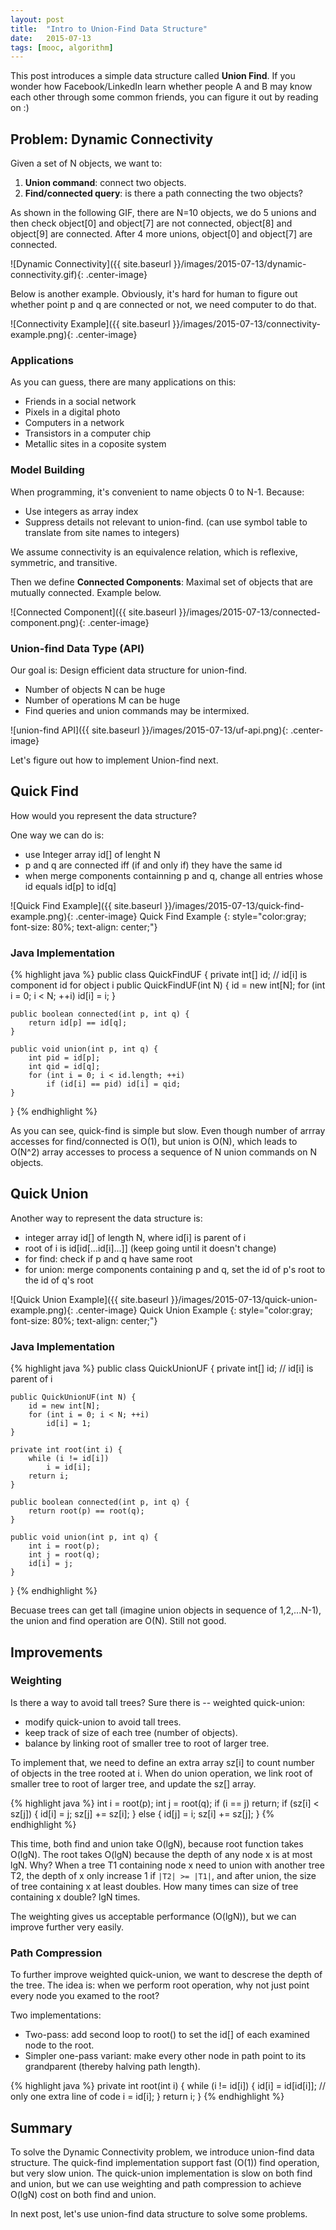 ```yaml
---
layout: post
title:  "Intro to Union-Find Data Structure"
date:   2015-07-13 
tags: [mooc, algorithm]
---
```

This post introduces a simple data structure called **Union Find**. If you wonder how Facebook/LinkedIn learn whether people A and B may know each other through some common friends, you can figure it out by reading on :)

## Problem: Dynamic Connectivity
Given a set of N objects, we want to:  
1. **Union command**: connect two objects.  
2. **Find/connected query**: is there a path connecting the two objects?

As shown in the following GIF, there are N=10 objects, we do 5 unions and then check object[0] and object[7] are not connected, object[8] and object[9] are connected. After 4 more unions, object[0] and object[7] are connected.

![Dynamic Connectivity]({{ site.baseurl }}/images/2015-07-13/dynamic-connectivity.gif){: .center-image}

Below is another example. Obviously, it's hard for human to figure out whether point p and q are connected or not, we need computer to do that.

![Connectivity Example]({{ site.baseurl }}/images/2015-07-13/connectivity-example.png){: .center-image}

### Applications

As you can guess, there are many applications on this:

* Friends in a social network  
* Pixels in a digital photo  
* Computers in a network  
* Transistors in a computer chip  
* Metallic sites in a coposite system  

### Model Building

When programming, it's convenient to name objects 0 to N-1. Because:

* Use integers as array index
* Suppress details not relevant to union-find. (can use symbol table to translate from site names to integers)

We assume connectivity is an equivalence relation, which is reflexive, symmetric, and transitive.

Then we define **Connected Components**: Maximal set of objects that are mutually connected. Example below.

![Connected Component]({{ site.baseurl }}/images/2015-07-13/connected-component.png){: .center-image}
 
### Union-find Data Type (API) 
Our goal is: Design efficient data structure for union-find.  

* Number of objects N can be huge
* Number of operations M can be huge
* Find queries and union commands may be intermixed.

![union-find API]({{ site.baseurl }}/images/2015-07-13/uf-api.png){: .center-image}

Let's figure out how to implement Union-find next.

## Quick Find

How would you represent the data structure? 

One way we can do is: 

* use Integer array id[] of lenght N
* p and q are connected iff (if and only if) they have the same id
* when merge components containning p and q, change all entries whose id equals id[p] to id[q]

![Quick Find Example]({{ site.baseurl }}/images/2015-07-13/quick-find-example.png){: .center-image}
Quick Find Example
{: style="color:gray; font-size: 80%; text-align: center;"}

### Java Implementation

{% highlight java %} 
public class QuickFindUF {
    private int[] id; // id[i] is component id for object i
    public QuickFindUF(int N) {
        id = new int[N];
        for (int i = 0; i < N; ++i)
            id[i] = i;
    }
	
    public boolean connected(int p, int q) {
	    return id[p] == id[q];
    }
	
    public void union(int p, int q) {
        int pid = id[p];
        int qid = id[q];
        for (int i = 0; i < id.length; ++i)
            if (id[i] == pid) id[i] = qid;
    }
}
{% endhighlight %}

As you can see, quick-find is simple but slow. Even though number of arrray accesses for find/connected is O(1), but union is O(N), which leads to O(N^2) array accesses to process a sequence of N union commands on N objects.

## Quick Union

Another way to represent the data structure is:

* integer array id[] of length N, where id[i] is parent of i
* root of i is id[id[...id[i]...]] (keep going until it doesn't change)
* for find: check if p and q have same root
* for union: merge components containing p and q, set the id of p's root to the id of q's root

![Quick Union Example]({{ site.baseurl }}/images/2015-07-13/quick-union-example.png){: .center-image}
Quick Union Example
{: style="color:gray; font-size: 80%; text-align: center;"}

### Java Implementation

{% highlight java %} 
public class QuickUnionUF {
    private int[] id; // id[i] is parent of i
	
    public QuickUnionUF(int N) {
        id = new int[N];
        for (int i = 0; i < N; ++i)
            id[i] = 1;
    }
	
    private int root(int i) {
        while (i != id[i]) 
            i = id[i];
        return i;
    }
	
    public boolean connected(int p, int q) {
        return root(p) == root(q);
    }
	
	public void union(int p, int q) {
        int i = root(p);
        int j = root(q);
        id[i] = j;
    }
}
{% endhighlight %}

Becuase trees can get tall (imagine union objects in sequence of 1,2,...N-1), the union and find operation are O(N). Still not good.

## Improvements

### Weighting

Is there a way to avoid tall trees? Sure there is -- weighted quick-union:

* modify quick-union to avoid tall trees.
* keep track of size of each tree (number of objects).
* balance by linking root of smaller tree to root of larger tree.

To implement that, we need to define an extra array sz[i] to count number of objects in the tree rooted at i. When do union operation, we link root of smaller tree to root of larger tree, and update the sz[] array.

{% highlight java %} 
int i = root(p);
int j = root(q);
if (i == j) return;
if (sz[i] < sz[j]) { id[i] = j; sz[j] += sz[i]; }
else               { id[j] = i; sz[i] += sz[j]; }
{% endhighlight %}

This time, both find and union take O(lgN), because root function takes O(lgN). The root takes O(lgN) because the depth of any node x is at most lgN. Why? When a tree T1 containing node x need to union with another tree T2, the depth of x only increase 1 if `|T2| >= |T1|`, and after union, the size of tree containing x at least doubles. How many times can size of tree containing x double? lgN times.

The weighting gives us acceptable performance (O(lgN)), but we can improve further very easily.

### Path Compression

To further improve weighted quick-union, we want to descrese the depth of the tree. The idea is: when we perform root operation, why not just point every node you examed to the root?

Two implementations:

* Two-pass: add second loop to root() to set the id[] of each examined node to the root.
* Simpler one-pass variant: make every other node in path point to its grandparent (thereby halving path length).


{% highlight java %} 
private int root(int i) {
    while (i != id[i]) {
        id[i] = id[id[i]]; // only one extra line of code
        i = id[i];
    }
    return i;
}
{% endhighlight %}

## Summary

To solve the Dynamic Connectivity problem, we introduce union-find data structure. The quick-find implementation support fast (O(1)) find operation, but very slow union. The quick-union implementation is slow on both find and union, but we can use weighting and path compression to achieve O(lgN) cost on both find and union. 

In next post, let's use union-find data structure to solve some problems.

